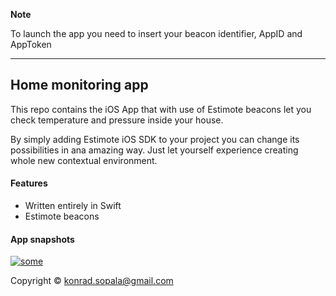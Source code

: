 <b> Note </b>

To launch the app you need to insert your beacon identifier, AppID and AppToken

------------------------------------------------------

## Home monitoring app
This repo contains the iOS App that with use of Estimote beacons let  you check temperature and pressure inside your house.

By simply adding Estimote iOS SDK to your project you can change its possibilities in ana amazing way. Just let yourself experience creating whole new contextual environment.

#### Features

- Written entirely in Swift
- Estimote beacons


#### App snapshots

<a href="https://imgbb.com/"><img src="https://image.ibb.co/f8An75/some.png" alt="some" border="0"></a><br/>


Copyright © konrad.sopala@gmail.com
